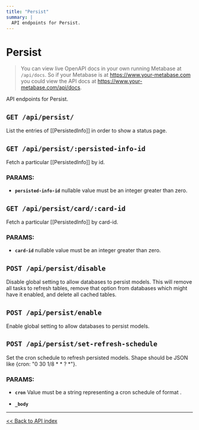 ```yaml
---
title: "Persist"
summary: |
  API endpoints for Persist.
---
```


# Persist

> You can view live OpenAPI docs in your own running Metabase at `/api/docs`.
   So if your Metabase is at https://www.your-metabase.com you could view
   the API docs at https://www.your-metabase.com/api/docs.

API endpoints for Persist.

## `GET /api/persist/`

List the entries of [[PersistedInfo]] in order to show a status page.

## `GET /api/persist/:persisted-info-id`

Fetch a particular [[PersistedInfo]] by id.

### PARAMS:

-  **`persisted-info-id`** nullable value must be an integer greater than zero.

## `GET /api/persist/card/:card-id`

Fetch a particular [[PersistedInfo]] by card-id.

### PARAMS:

-  **`card-id`** nullable value must be an integer greater than zero.

## `POST /api/persist/disable`

Disable global setting to allow databases to persist models. This will remove all tasks to refresh tables, remove
  that option from databases which might have it enabled, and delete all cached tables.

## `POST /api/persist/enable`

Enable global setting to allow databases to persist models.

## `POST /api/persist/set-refresh-schedule`

Set the cron schedule to refresh persisted models.
   Shape should be JSON like {cron: "0 30 1/8 * * ? *"}.

### PARAMS:

-  **`cron`** Value must be a string representing a cron schedule of format <seconds> <minutes> <hours> <day of month> <month> <day of week> <year>.

-  **`_body`**

---

[<< Back to API index](../api-documentation.md)
